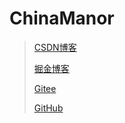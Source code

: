 # ChinaManor



> [CSDN博客](https://blog.csdn.net/xianyu120)
> 
> [掘金博客](https://juejin.cn/user/1451011082027416)
> 
> [Gitee](https://gitee.com/the_efforts_paid_offf)
> 
> [GitHub](https://github.com/xianyu110)
> 
